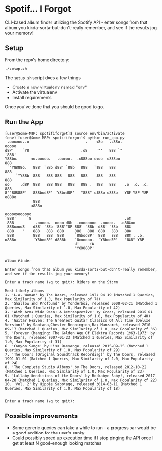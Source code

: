 # Spotif... I Forgot
CLI-based album finder utilizing the Spotify API - enter songs from that album you kinda-sorta-but-don't-really remember, and see if the results jog your memory!

## Setup
From the repo's home directory:
```
./setup.sh
```
The `setup.sh` script does a few things:
* Create a new virtualenv named "env"
* Activate the virtualenv
* Install requirements

Once you've done that you should be good to go.

## Run the App
```
[user@Some-MBP: spotififorgot]$ source env/bin/activate
(env) [user@Some-MBP: spotififorgot]$ python run_app.py 
 .oooooo..o                          .    o8o   .o88o.                ooooo 
d8P'    `Y8                        .o8    `"'   888 `"                `888' 
Y88bo.      oo.ooooo.   .ooooo.  .o888oo oooo  o888oo                  888  
 `"Y8888o.   888' `88b d88' `88b   888   `888   888                    888  
     `"Y88b  888   888 888   888   888    888   888                    888  
oo     .d8P  888   888 888   888   888 .  888   888    .o. .o. .o.     888  
8""88888P'   888bod8P' `Y8bod8P'   "888" o888o o888o   Y8P Y8P Y8P    o888o 
             888                                                            
            o888o                                                           
                                                                            
oooooooooooo                                             .       
`888'     `8                                           .o8       
 888          .ooooo.  oooo d8b  .oooooooo  .ooooo.  .o888oo     
 888oooo8    d88' `88b `888""8P 888' `88b  d88' `88b   888       
 888    "    888   888  888     888   888  888   888   888       
 888         888   888  888     `88bod8P'  888   888   888 . .o. 
o888o        `Y8bod8P' d888b    `8oooooo.  `Y8bod8P'   "888" Y8P 
                                d"     YD                        
                                "Y88888P'                        
                                                                 

Album Finder

Enter songs from that album you kinda-sorta-but-don't-really remember, and see if the results jog your memory!

Enter a track name (\q to quit): Riders on the Storm

Most Likely Albums
1. 'L.A. Woman' by The Doors, released 1971-04-19 (Matched 1 Queries, Max Similarity of 1.0, Max Popularity of 70)
2. 'Shallow and Profound' by Yonderboi, released 2000-02-21 (Matched 1 Queries, Max Similarity of 1.0, Max Popularity of 42)
3. 'With Arms Wide Open: A Retrospective' by Creed, released 2015-01-01 (Matched 1 Queries, Max Similarity of 1.0, Max Popularity of 40)
4. 'Guitar Heaven: The Greatest Guitar Classics Of All Time (Deluxe Version)' by Santana,Chester Bennington,Ray Manzarek, released 2010-09-17 (Matched 1 Queries, Max Similarity of 1.0, Max Popularity of 36)
5. 'Forever Changing: The Golden Age Of Elektra Records 1963-1973' by The Doors, released 2007-01-23 (Matched 1 Queries, Max Similarity of 1.0, Max Popularity of 31)
6. 'Canyon Songs' by Lisa Bassenge, released 2015-09-25 (Matched 1 Queries, Max Similarity of 1.0, Max Popularity of 29)
7. 'The Doors (Original Soundtrack Recording)' by The Doors, released 1991-01-01 (Matched 1 Queries, Max Similarity of 1.0, Max Popularity of 24)
8. 'The Complete Studio Albums' by The Doors, released 2012-10-22 (Matched 1 Queries, Max Similarity of 1.0, Max Popularity of 23)
9. 'Lullaby Renditions of the Doors' by Rockabye Baby!, released 2017-04-28 (Matched 1 Queries, Max Similarity of 1.0, Max Popularity of 22)
10. 'Vol. 2' by Hippie Sabotage, released 2014-03-11 (Matched 1 Queries, Max Similarity of 1.0, Max Popularity of 18)


Enter a track name (\q to quit): 
```

## Possible improvements
* Some generic queries can take a while to run - a progress bar would be a good addition for the user's sanity
* Could possibly speed up execution time if I stop pinging the API once I get at least N good-enough looking matches
